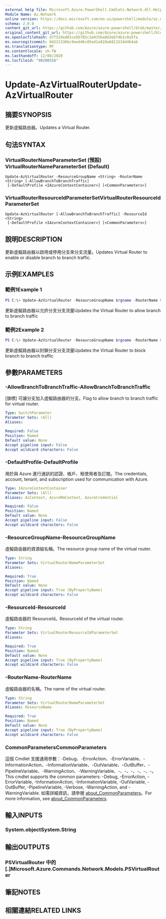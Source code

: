 ```yaml
---
external help file: Microsoft.Azure.PowerShell.Cmdlets.Network.dll-Help.xml
Module Name: Az.Network
online version: https://docs.microsoft.com/en-us/powershell/module/az.network/update-azvirtualrouter
schema: 2.0.0
content_git_url: https://github.com/Azure/azure-powershell/blob/master/src/Network/Network/help/Update-AzVirtualRouter.md
original_content_git_url: https://github.com/Azure/azure-powershell/blob/master/src/Network/Network/help/Update-AzVirtualRouter.md
ms.openlocfilehash: d7f52ded01ce5b785c1e935ba8d3ebf4b1c0a5fa
ms.sourcegitcommit: 04221336bc9eed46c05ed1e828a6811534d4b4ab
ms.translationtype: MT
ms.contentlocale: zh-TW
ms.lasthandoff: 12/08/2020
ms.locfileid: "98280316"
---
```

# <span data-ttu-id="a5a50-101">Update-AzVirtualRouter</span><span class="sxs-lookup"><span data-stu-id="a5a50-101">Update-AzVirtualRouter</span></span>

## <span data-ttu-id="a5a50-102">摘要</span><span class="sxs-lookup"><span data-stu-id="a5a50-102">SYNOPSIS</span></span>
<span data-ttu-id="a5a50-103">更新虛擬路由器。</span><span class="sxs-lookup"><span data-stu-id="a5a50-103">Updates a Virtual Router.</span></span> 

## <span data-ttu-id="a5a50-104">句法</span><span class="sxs-lookup"><span data-stu-id="a5a50-104">SYNTAX</span></span>

### <span data-ttu-id="a5a50-105">VirtualRouterNameParameterSet (預設) </span><span class="sxs-lookup"><span data-stu-id="a5a50-105">VirtualRouterNameParameterSet (Default)</span></span>
```
Update-AzVirtualRouter -ResourceGroupName <String> -RouterName <String> [-AllowBranchToBranchTraffic]
 [-DefaultProfile <IAzureContextContainer>] [<CommonParameters>]
```

### <span data-ttu-id="a5a50-106">VirtualRouterResourceIdParameterSet</span><span class="sxs-lookup"><span data-stu-id="a5a50-106">VirtualRouterResourceIdParameterSet</span></span>
```
Update-AzVirtualRouter [-AllowBranchToBranchTraffic] -ResourceId <String>
 [-DefaultProfile <IAzureContextContainer>] [<CommonParameters>]
```

## <span data-ttu-id="a5a50-107">說明</span><span class="sxs-lookup"><span data-stu-id="a5a50-107">DESCRIPTION</span></span>
<span data-ttu-id="a5a50-108">更新虛擬路由器以啟用或停用分支來分支流量。</span><span class="sxs-lookup"><span data-stu-id="a5a50-108">Updates Virtual Router to enable or disable branch to branch traffic.</span></span>

## <span data-ttu-id="a5a50-109">示例</span><span class="sxs-lookup"><span data-stu-id="a5a50-109">EXAMPLES</span></span>

### <span data-ttu-id="a5a50-110">範例1</span><span class="sxs-lookup"><span data-stu-id="a5a50-110">Example 1</span></span>
```powershell
PS C:\> Update-AzVirtualRouter -ResourceGroupName $rgname -RouterName $virtualRouterName -AllowBranchToBranchTraffic
```

<span data-ttu-id="a5a50-111">更新虛擬路由器以允許分支分支流量</span><span class="sxs-lookup"><span data-stu-id="a5a50-111">Updates the Virtual Router to allow branch to branch traffic</span></span>

### <span data-ttu-id="a5a50-112">範例2</span><span class="sxs-lookup"><span data-stu-id="a5a50-112">Example 2</span></span>
```powershell
PS C:\> Update-AzVirtualRouter -ResourceGroupName $rgname -RouterName $virtualRouterName
```

<span data-ttu-id="a5a50-113">更新虛擬路由器以封鎖分支分支流量</span><span class="sxs-lookup"><span data-stu-id="a5a50-113">Updates the Virtual Router to block branch to branch traffic</span></span>

## <span data-ttu-id="a5a50-114">參數</span><span class="sxs-lookup"><span data-stu-id="a5a50-114">PARAMETERS</span></span>

### <span data-ttu-id="a5a50-115">-AllowBranchToBranchTraffic</span><span class="sxs-lookup"><span data-stu-id="a5a50-115">-AllowBranchToBranchTraffic</span></span>
<span data-ttu-id="a5a50-116">[旗標] 可讓分支加入虛擬路由器的分支。</span><span class="sxs-lookup"><span data-stu-id="a5a50-116">Flag to allow branch to branch traffic for virtual router.</span></span>

```yaml
Type: SwitchParameter
Parameter Sets: (All)
Aliases:

Required: False
Position: Named
Default value: None
Accept pipeline input: False
Accept wildcard characters: False
```

### <span data-ttu-id="a5a50-117">-DefaultProfile</span><span class="sxs-lookup"><span data-stu-id="a5a50-117">-DefaultProfile</span></span>
<span data-ttu-id="a5a50-118">用於與 Azure 進行通訊的認證、帳戶、租使用者及訂閱。</span><span class="sxs-lookup"><span data-stu-id="a5a50-118">The credentials, account, tenant, and subscription used for communication with Azure.</span></span>

```yaml
Type: IAzureContextContainer
Parameter Sets: (All)
Aliases: AzContext, AzureRmContext, AzureCredential

Required: False
Position: Named
Default value: None
Accept pipeline input: False
Accept wildcard characters: False
```

### <span data-ttu-id="a5a50-119">-ResourceGroupName</span><span class="sxs-lookup"><span data-stu-id="a5a50-119">-ResourceGroupName</span></span>
<span data-ttu-id="a5a50-120">虛擬路由器的資源組名稱。</span><span class="sxs-lookup"><span data-stu-id="a5a50-120">The resource group name of the virtual router.</span></span>

```yaml
Type: String
Parameter Sets: VirtualRouterNameParameterSet
Aliases:

Required: True
Position: Named
Default value: None
Accept pipeline input: True (ByPropertyName)
Accept wildcard characters: False
```

### <span data-ttu-id="a5a50-121">-ResourceId</span><span class="sxs-lookup"><span data-stu-id="a5a50-121">-ResourceId</span></span>
<span data-ttu-id="a5a50-122">虛擬路由器的 ResourceId。</span><span class="sxs-lookup"><span data-stu-id="a5a50-122">ResourceId of the virtual router.</span></span>

```yaml
Type: String
Parameter Sets: VirtualRouterResourceIdParameterSet
Aliases:

Required: True
Position: Named
Default value: None
Accept pipeline input: True (ByPropertyName)
Accept wildcard characters: False
```

### <span data-ttu-id="a5a50-123">-RouterName</span><span class="sxs-lookup"><span data-stu-id="a5a50-123">-RouterName</span></span>
<span data-ttu-id="a5a50-124">虛擬路由器的名稱。</span><span class="sxs-lookup"><span data-stu-id="a5a50-124">The name of the virtual router.</span></span>

```yaml
Type: String
Parameter Sets: VirtualRouterNameParameterSet
Aliases: ResourceName

Required: True
Position: Named
Default value: None
Accept pipeline input: True (ByPropertyName)
Accept wildcard characters: False
```

### <span data-ttu-id="a5a50-125">CommonParameters</span><span class="sxs-lookup"><span data-stu-id="a5a50-125">CommonParameters</span></span>
<span data-ttu-id="a5a50-126">這個 Cmdlet 支援通用參數：-Debug、-ErrorAction、-ErrorVariable、-InformationAction、-InformationVariable、-OutVariable、-OutBuffer、-PipelineVariable、-WarningAction、-WarningVariable、-、-、-、-、-、-。</span><span class="sxs-lookup"><span data-stu-id="a5a50-126">This cmdlet supports the common parameters: -Debug, -ErrorAction, -ErrorVariable, -InformationAction, -InformationVariable, -OutVariable, -OutBuffer, -PipelineVariable, -Verbose, -WarningAction, and -WarningVariable.</span></span> <span data-ttu-id="a5a50-127">如需詳細資訊，請參閱 [about_CommonParameters](http://go.microsoft.com/fwlink/?LinkID=113216)。</span><span class="sxs-lookup"><span data-stu-id="a5a50-127">For more information, see [about_CommonParameters](http://go.microsoft.com/fwlink/?LinkID=113216).</span></span>

## <span data-ttu-id="a5a50-128">輸入</span><span class="sxs-lookup"><span data-stu-id="a5a50-128">INPUTS</span></span>

### <span data-ttu-id="a5a50-129">System.object</span><span class="sxs-lookup"><span data-stu-id="a5a50-129">System.String</span></span>

## <span data-ttu-id="a5a50-130">輸出</span><span class="sxs-lookup"><span data-stu-id="a5a50-130">OUTPUTS</span></span>

### <span data-ttu-id="a5a50-131">PSVirtualRouter 中的 [.]</span><span class="sxs-lookup"><span data-stu-id="a5a50-131">Microsoft.Azure.Commands.Network.Models.PSVirtualRouter</span></span>

## <span data-ttu-id="a5a50-132">筆記</span><span class="sxs-lookup"><span data-stu-id="a5a50-132">NOTES</span></span>

## <span data-ttu-id="a5a50-133">相關連結</span><span class="sxs-lookup"><span data-stu-id="a5a50-133">RELATED LINKS</span></span>
